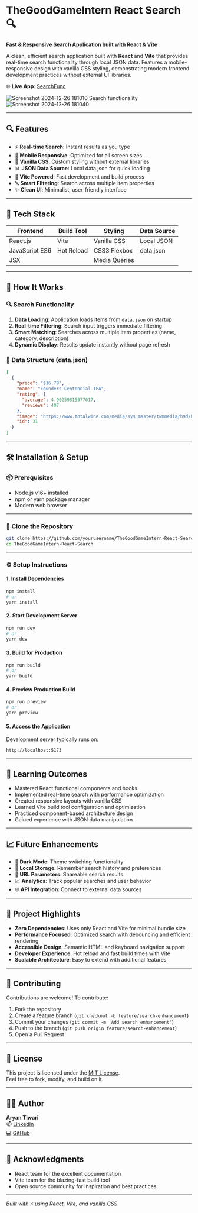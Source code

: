 # TheGoodGameIntern React Search 🔍
**Fast & Responsive Search Application built with React & Vite**

A clean, efficient search application built with **React** and **Vite** that provides real-time search functionality through local JSON data. Features a mobile-responsive design with vanilla CSS styling, demonstrating modern frontend development practices without external UI libraries.

🌐 **Live App**: [SearchFunc](https://thegoodgameintern-react-search.onrender.com)
<br/>

![Screenshot 2024-12-26 181010](https://github.com/user-attachments/assets/4e87a999-d555-4af7-b6ee-bd74a0274a1c)
Search functionality
![Screenshot 2024-12-26 181040](https://github.com/user-attachments/assets/0ad2591e-20aa-4088-81df-14f5d0eb0d15)

---

## 🔍 Features

- ⚡ **Real-time Search**: Instant results as you type
- 📱 **Mobile Responsive**: Optimized for all screen sizes
- 🎨 **Vanilla CSS**: Custom styling without external libraries
- 📊 **JSON Data Source**: Local data.json for quick loading
- 🚀 **Vite Powered**: Fast development and build process
- 🔤 **Smart Filtering**: Search across multiple item properties
- ✨ **Clean UI**: Minimalist, user-friendly interface

---

## 🧱 Tech Stack

| Frontend       | Build Tool    | Styling         | Data Source      |
|----------------|---------------|-----------------|------------------|
| React.js       | Vite          | Vanilla CSS     | Local JSON       |
| JavaScript ES6 | Hot Reload    | CSS3 Flexbox    | data.json        |
| JSX            |               | Media Queries   |                  |

---

## 🚀 How It Works

### 🔍 Search Functionality
1. **Data Loading**: Application loads items from `data.json` on startup
2. **Real-time Filtering**: Search input triggers immediate filtering
3. **Smart Matching**: Searches across multiple item properties (name, category, description)
4. **Dynamic Display**: Results update instantly without page refresh

### 📄 Data Structure (data.json)
```json
[
  {
    "price": "$16.79",
    "name": "Founders Centennial IPA",
    "rating": {
      "average": 4.90259815077017,
      "reviews": 407
    },
    "image": "https://www.totalwine.com/media/sys_master/twmmedia/h9d/h94/11167126519838.png",
    "id": 31
  }
]
```

---

## 🛠️ Installation & Setup

### 📦 Prerequisites
- Node.js v16+ installed
- npm or yarn package manager
- Modern web browser

---

### 🔌 Clone the Repository

```bash
git clone https://github.com/yourusername/TheGoodGameIntern-React-Search.git
cd TheGoodGameIntern-React-Search
```

---

### ⚙️ Setup Instructions

#### 1. Install Dependencies
```bash
npm install
# or
yarn install
```

#### 2. Start Development Server
```bash
npm run dev
# or
yarn dev
```

#### 3. Build for Production
```bash
npm run build
# or
yarn build
```

#### 4. Preview Production Build
```bash
npm run preview
# or
yarn preview
```

#### 5. Access the Application
Development server typically runs on:
```
http://localhost:5173
```
---

## 🧠 Learning Outcomes

- Mastered React functional components and hooks
- Implemented real-time search with performance optimization
- Created responsive layouts with vanilla CSS
- Learned Vite build tool configuration and optimization
- Practiced component-based architecture design
- Gained experience with JSON data manipulation

---

## 📈 Future Enhancements

- 🌙 **Dark Mode**: Theme switching functionality
- 💾 **Local Storage**: Remember search history and preferences
- 🔗 **URL Parameters**: Shareable search results
- 📈 **Analytics**: Track popular searches and user behavior
- 🌐 **API Integration**: Connect to external data sources

---

## 🎯 Project Highlights

- **Zero Dependencies**: Uses only React and Vite for minimal bundle size
- **Performance Focused**: Optimized search with debouncing and efficient rendering
- **Accessible Design**: Semantic HTML and keyboard navigation support
- **Developer Experience**: Hot reload and fast build times with Vite
- **Scalable Architecture**: Easy to extend with additional features

---

## 🤝 Contributing

Contributions are welcome! To contribute:

1. Fork the repository
2. Create a feature branch (`git checkout -b feature/search-enhancement`)
3. Commit your changes (`git commit -m 'Add search enhancement'`)
4. Push to the branch (`git push origin feature/search-enhancement`)
5. Open a Pull Request

---

## 📄 License

This project is licensed under the [MIT License](https://github.com/TiwariAry/TheGoodGameIntern-React-Search/blob/main/LICENSE).  
Feel free to fork, modify, and build on it.

---

## 👨‍💻 Author

**Aryan Tiwari**  
📫 [LinkedIn](https://www.linkedin.com/in/aryan-tiwari-6844a9250)  
💻 [GitHub](https://github.com/TiwariAry)

---

## 🙏 Acknowledgments

- React team for the excellent documentation
- Vite team for the blazing-fast build tool
- Open source community for inspiration and best practices

---

*Built with ⚡ using React, Vite, and vanilla CSS*
